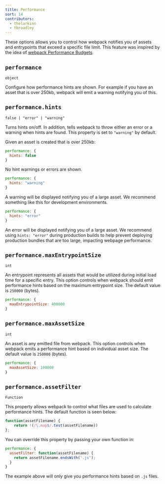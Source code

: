 ```yaml
---
title: Performance
sort: 14
contributors:
  - thelarkinn
  - tbroadley
---
```


These options allows you to control how webpack notifies you of assets and entrypoints that exceed a specific file limit. 
This feature was inspired by the idea of [webpack Performance Budgets](https://github.com/webpack/webpack/issues/3216).

## `performance`

`object`

Configure how performance hints are shown. For example if you have an asset that is over 250kb, webpack will emit a warning notifying you of this.


## `performance.hints`

`false | "error" | "warning"`

Turns hints on/off. In addition, tells webpack to throw either an error or a warning when hints are found. This property is set to `"warning"` by default.

Given an asset is created that is over 250kb:

```js
performance: {
  hints: false
}
```

No hint warnings or errors are shown.

```js
performance: {
  hints: "warning"
}
```

A warning will be displayed notifying you of a large asset. We recommend something like this for development environments.

```js
performance: {
  hints: "error"
}
```

An error will be displayed notifying you of a large asset. We recommend using `hints: "error"` during production builds to help prevent deploying production bundles that are too large, impacting webpage performance. 

## `performance.maxEntrypointSize`

`int`

An entrypoint represents all assets that would be utilized during initial load time for a specific entry. This option controls when webpack should emit performance hints based on the maximum entrypoint size. The default value is `250000` (bytes).

```js
performance: {
  maxEntrypointSize: 400000
}
```

## `performance.maxAssetSize`

`int`

An asset is any emitted file from webpack. This option controls when webpack emits a performance hint based on individual asset size. The default value is `250000` (bytes).


```js
performance: {
  maxAssetSize: 100000
}
```

## `performance.assetFilter`

`Function`

This property allows webpack to control what files are used to calculate performance hints. The default function is seen below: 

```js
function(assetFilename) {
	return !(/\.map$/.test(assetFilename))
};
```

You can override this property by passing your own function in: 

```js 
performance: {
  assetFilter: function(assetFilename) {
    return assetFilename.endsWith('.js');
  }
}
```

The example above will only give you performance hints based on `.js` files.
